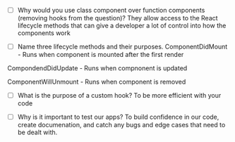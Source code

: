 - [ ] Why would you use class component over function components (removing hooks from the question)?
      They allow access to the React lifecycle methods that can give a developer a lot of control into how the components work

- [ ] Name three lifecycle methods and their purposes.
      ComponentDidMount - Runs when component is mounted after the first render

CompondendDidUpdate - Runs when compnonent is updated

ComponentWillUnmount - Runs when component is removed

- [ ] What is the purpose of a custom hook?
      To be more efficient with your code

- [ ] Why is it important to test our apps?
      To build confidence in our code, create documenation, and catch any bugs and edge cases that need to be dealt with.
